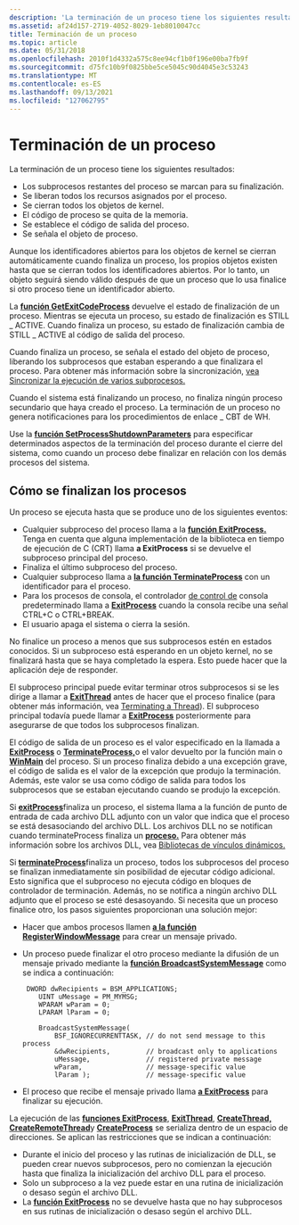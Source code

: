 ```yaml
---
description: 'La terminación de un proceso tiene los siguientes resultados: los subprocesos restantes del proceso se marcan para su finalización. Se liberan todos los recursos asignados por el proceso. Se cierran todos los objetos de kernel. El código de proceso se quita de la memoria. Se establece el código de salida del proceso. Se señala el objeto de proceso.'
ms.assetid: af24d157-2719-4052-8029-1eb8010047cc
title: Terminación de un proceso
ms.topic: article
ms.date: 05/31/2018
ms.openlocfilehash: 2010f1d4332a575c8ee94cf1b0f196e00ba7fb9f
ms.sourcegitcommit: d75fc10b9f0825bbe5ce5045c90d4045e3c53243
ms.translationtype: MT
ms.contentlocale: es-ES
ms.lasthandoff: 09/13/2021
ms.locfileid: "127062795"
---
```

# <a name="terminating-a-process"></a>Terminación de un proceso

La terminación de un proceso tiene los siguientes resultados:

-   Los subprocesos restantes del proceso se marcan para su finalización.
-   Se liberan todos los recursos asignados por el proceso.
-   Se cierran todos los objetos de kernel.
-   El código de proceso se quita de la memoria.
-   Se establece el código de salida del proceso.
-   Se señala el objeto de proceso.

Aunque los identificadores abiertos para los objetos de kernel se cierran automáticamente cuando finaliza un proceso, los propios objetos existen hasta que se cierran todos los identificadores abiertos. Por lo tanto, un objeto seguirá siendo válido después de que un proceso que lo usa finalice si otro proceso tiene un identificador abierto.

La [**función GetExitCodeProcess**](/windows/win32/api/processthreadsapi/nf-processthreadsapi-getexitcodeprocess) devuelve el estado de finalización de un proceso. Mientras se ejecuta un proceso, su estado de finalización es STILL \_ ACTIVE. Cuando finaliza un proceso, su estado de finalización cambia de STILL \_ ACTIVE al código de salida del proceso.

Cuando finaliza un proceso, se señala el estado del objeto de proceso, liberando los subprocesos que estaban esperando a que finalizara el proceso. Para obtener más información sobre la sincronización, [vea Sincronizar la ejecución de varios subprocesos.](synchronizing-execution-of-multiple-threads.md)

Cuando el sistema está finalizando un proceso, no finaliza ningún proceso secundario que haya creado el proceso. La terminación de un proceso no genera notificaciones para los procedimientos de enlace \_ CBT de WH.

Use la [**función SetProcessShutdownParameters**](/windows/win32/api/processthreadsapi/nf-processthreadsapi-setprocessshutdownparameters) para especificar determinados aspectos de la terminación del proceso durante el cierre del sistema, como cuando un proceso debe finalizar en relación con los demás procesos del sistema.

## <a name="how-processes-are-terminated"></a>Cómo se finalizan los procesos

Un proceso se ejecuta hasta que se produce uno de los siguientes eventos:

-   Cualquier subproceso del proceso llama a la [**función ExitProcess.**](/windows/win32/api/processthreadsapi/nf-processthreadsapi-exitprocess) Tenga en cuenta que alguna implementación de la biblioteca en tiempo de ejecución de C (CRT) llama **a ExitProcess** si se devuelve el subproceso principal del proceso.
-   Finaliza el último subproceso del proceso.
-   Cualquier subproceso llama a [**la función TerminateProcess**](/windows/win32/api/processthreadsapi/nf-processthreadsapi-terminateprocess) con un identificador para el proceso.
-   Para los procesos de consola, el controlador [de control de](/windows/console/console-control-handlers) consola predeterminado llama a [**ExitProcess**](/windows/win32/api/processthreadsapi/nf-processthreadsapi-exitprocess) cuando la consola recibe una señal CTRL+C o CTRL+BREAK.
-   El usuario apaga el sistema o cierra la sesión.

No finalice un proceso a menos que sus subprocesos estén en estados conocidos. Si un subproceso está esperando en un objeto kernel, no se finalizará hasta que se haya completado la espera. Esto puede hacer que la aplicación deje de responder.

El subproceso principal puede evitar terminar otros subprocesos si se les dirige a llamar a [**ExitThread**](/windows/win32/api/processthreadsapi/nf-processthreadsapi-exitthread) antes de hacer que el proceso finalice (para obtener más información, vea [Terminating a Thread](terminating-a-thread.md)). El subproceso principal todavía puede llamar a [**ExitProcess**](/windows/win32/api/processthreadsapi/nf-processthreadsapi-exitprocess) posteriormente para asegurarse de que todos los subprocesos finalizan.

El código de salida de un proceso es el valor especificado en la llamada a [**ExitProcess**](/windows/win32/api/processthreadsapi/nf-processthreadsapi-exitprocess) o [**TerminateProcess,**](/windows/win32/api/processthreadsapi/nf-processthreadsapi-terminateprocess)o el valor devuelto por la función main o [**WinMain**](/windows/win32/api/winbase/nf-winbase-winmain) del proceso. Si un proceso finaliza debido a una excepción grave, el código de salida es el valor de la excepción que produjo la terminación. Además, este valor se usa como código de salida para todos los subprocesos que se estaban ejecutando cuando se produjo la excepción.

Si [**exitProcess**](/windows/win32/api/processthreadsapi/nf-processthreadsapi-exitprocess)finaliza un proceso, el sistema llama a la función de punto de entrada de cada archivo DLL adjunto con un valor que indica que el proceso se está desasociando del archivo DLL. Los archivos DLL no se notifican cuando terminateProcess finaliza un [**proceso.**](/windows/win32/api/processthreadsapi/nf-processthreadsapi-terminateprocess) Para obtener más información sobre los archivos DLL, vea [Bibliotecas de vínculos dinámicos.](../dlls/dynamic-link-libraries.md)

Si [**terminateProcess**](/windows/win32/api/processthreadsapi/nf-processthreadsapi-terminateprocess)finaliza un proceso, todos los subprocesos del proceso se finalizan inmediatamente sin posibilidad de ejecutar código adicional. Esto significa que el subproceso no ejecuta código en bloques de controlador de terminación. Además, no se notifica a ningún archivo DLL adjunto que el proceso se esté desasoyando. Si necesita que un proceso finalice otro, los pasos siguientes proporcionan una solución mejor:

-   Hacer que ambos procesos llamen [**a la función RegisterWindowMessage**](/windows/win32/api/winuser/nf-winuser-registerwindowmessagea) para crear un mensaje privado.
-   Un proceso puede finalizar el otro proceso mediante la difusión de un mensaje privado mediante la [**función BroadcastSystemMessage**](/windows/win32/api/winuser/nf-winuser-broadcastsystemmessage) como se indica a continuación:

    ``` syntax
     DWORD dwRecipients = BSM_APPLICATIONS;
        UINT uMessage = PM_MYMSG;
        WPARAM wParam = 0;
        LPARAM lParam = 0;

        BroadcastSystemMessage( 
            BSF_IGNORECURRENTTASK, // do not send message to this process
            &dwRecipients,         // broadcast only to applications
            uMessage,              // registered private message
            wParam,                // message-specific value
            lParam );              // message-specific value
    ```

-   El proceso que recibe el mensaje privado llama [**a ExitProcess**](/windows/win32/api/processthreadsapi/nf-processthreadsapi-exitprocess) para finalizar su ejecución.

La ejecución de las [**funciones ExitProcess**](/windows/win32/api/processthreadsapi/nf-processthreadsapi-exitprocess), [**ExitThread**](/windows/win32/api/processthreadsapi/nf-processthreadsapi-exitthread), [**CreateThread,**](/windows/win32/api/processthreadsapi/nf-processthreadsapi-createthread) [**CreateRemoteThread**](/windows/win32/api/processthreadsapi/nf-processthreadsapi-createremotethread)y [**CreateProcess**](/windows/win32/api/processthreadsapi/nf-processthreadsapi-createprocessa) se serializa dentro de un espacio de direcciones. Se aplican las restricciones que se indican a continuación:

-   Durante el inicio del proceso y las rutinas de inicialización de DLL, se pueden crear nuevos subprocesos, pero no comienzan la ejecución hasta que finaliza la inicialización del archivo DLL para el proceso.
-   Solo un subproceso a la vez puede estar en una rutina de inicialización o desaso según el archivo DLL.
-   La [**función ExitProcess**](/windows/win32/api/processthreadsapi/nf-processthreadsapi-exitprocess) no se devuelve hasta que no hay subprocesos en sus rutinas de inicialización o desaso según el archivo DLL.

 

 

